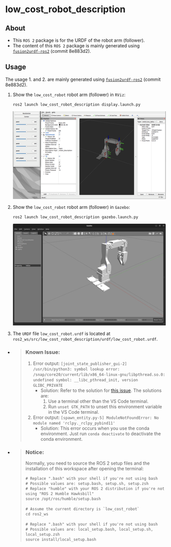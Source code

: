 # low_cost_robot_description

## About
- This `ROS 2` package is for the URDF of the robot arm (follower).
- The content of this `ROS 2` package is mainly generated using [`fusion2urdf-ros2`](https://github.com/dheena2k2/fusion2urdf-ros2/tree/8e883d2d66529a77c67edc28d29f2c3ba96169f6) (commit 8e883d2).

## Usage
The usage 1. and 2. are mainly generated using [`fusion2urdf-ros2`](https://github.com/dheena2k2/fusion2urdf-ros2/tree/8e883d2d66529a77c67edc28d29f2c3ba96169f6) (commit 8e883d2).
1. Show the `low_cost_robot` robot arm (follower) in `RViz`:
    ```shell
    ros2 launch low_cost_robot_description display.launch.py
    ```
    ![usage_rviz](./pictures/usage_rviz.png)

2. Show the `low_cost_robot` robot arm (follower) in `Gazebo`:
    ```shell
    ros2 launch low_cost_robot_description gazebo.launch.py
    ```
    ![usage_gazebo](./pictures/usage_gazebo.png)

3. The `URDF` file `low_cost_robot.urdf` is located at `ros2_ws/src/low_cost_robot_description/urdf/low_cost_robot.urdf`.


- >### Known Issue:
    >1. Error output: `[joint_state_publisher_gui-2] /usr/bin/python3: symbol lookup error: /snap/core20/current/lib/x86_64-linux-gnu/libpthread.so.0: undefined symbol: __libc_pthread_init, version GLIBC_PRIVATE`  
    >       - Solution: Refer to the solution for [this issue](https://github.com/ros2/ros2/issues/1406). The solutions are:
    >           1. Use a terminal other than the VS Code terminal.
    >           2. Run `unset GTK_PATH` to unset this environment variable in the VS Code terminal.
    > 2. Error output: `[spawn_entity.py-5] ModuleNotFoundError: No module named 'rclpy._rclpy_pybind11'`
    >    - Solution: This error occurs when you use the conda environment. Just run `conda deactivate` to deactivate the conda environment.

- >### Notice:  
   > Normally, you need to source the ROS 2 setup files and the installation of this workspace after opening the terminal:
   > ```shell
   > # Replace ".bash" with your shell if you're not using bash
   > # Possible values are: setup.bash, setup.sh, setup.zsh
   > # Replace "humble" with your ROS 2 distribution if you're not using "ROS 2 Humble Hawksbill"
   > source /opt/ros/humble/setup.bash
   >
   > # Assume the current directory is `low_cost_robot`
   > cd ros2_ws
   >
   > # Replace ".bash" with your shell if you're not using bash
   > # Possible values are: local_setup.bash, local_setup.sh, local_setup.zsh
   > source install/local_setup.bash
   > ```
